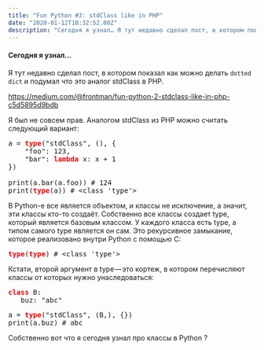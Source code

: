 ```yaml
---
title: "Fun Python #3: stdClass like in PHP"
date: "2020-01-12T18:32:52.00Z"
description: "Сегодня я узнал… Я тут недавно сделал пост, в котором показал как можно делать dotted dict и подумал что это аналог stdClass в P"
---
```


<!--kg-card-begin: html--><style>
    pre {
        background: white !important;
        color: #402d8b !important;
    }
    pre strong {
        color: red !important;
    }
</style>
<h4>Сегодня я узнал…</h4>
<p>Я тут недавно сделал пост, в котором показал как можно делать <code>dotted dict</code> и подумал что это аналог stdClass в PHP.</p>
<p><a href="https://medium.com/@frontman/fun-python-2-stdclass-like-in-php-c5d5895d9bdb">https://medium.com/@frontman/fun-python-2-stdclass-like-in-php-c5d5895d9bdb</a></p>
<p>Я был не совсем прав. Аналогом stdClass из PHP можно считать следующий вариант:</p>
<pre>a = <strong>type</strong>("stdClass", (), {<br>    "foo": 123,<br>    "bar": <strong>lambda</strong> x: x + 1<br>})<br><br>print(a.bar(a.foo)) # 124<br>print(<strong>type</strong>(a)) # &lt;class 'type'&gt;</pre>
<p>В Python-е все является объектом, и классы не исключение, а значит, эти классы кто-то создаёт. Собственно все классы создает type, который является базовым классом. У каждого класса есть type, а типом самого type является он сам. Это рекурсивное замыкание, которое реализовано внутри Python с помощью С:</p>
<pre><strong>type</strong>(<strong>type</strong>) # &lt;class 'type'&gt;</pre>
<p>Кстати, второй аргумент в type — это кортеж, в котором перечисляют классы от которых нужно унаследоваться:</p>
<pre><strong>class</strong> B:<br>   buz: "abc"</pre>
<pre>a = <strong>type</strong>("stdClass", (B,), {})<br>print(a.buz) # abc</pre>
<p>Собственно вот что я сегодня узнал про классы в Python ?</p>

<!--kg-card-end: html-->

